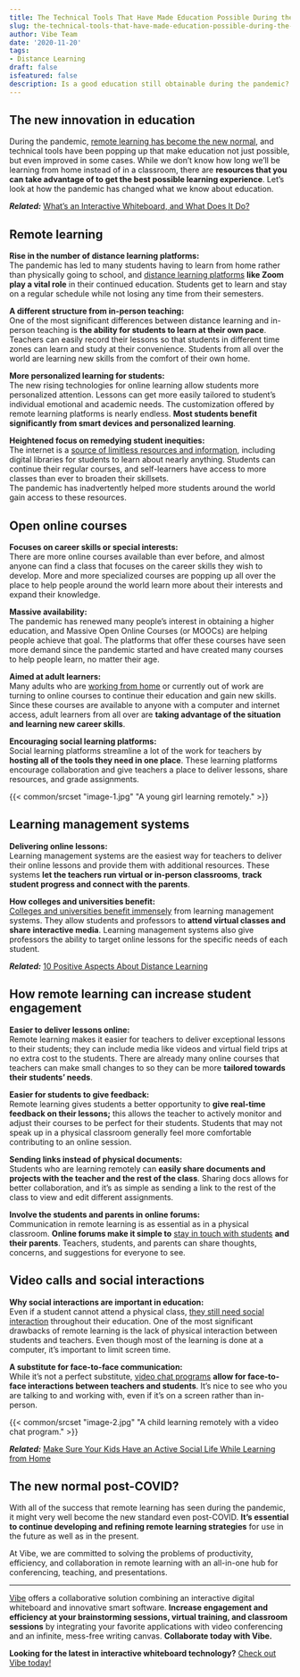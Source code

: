 ```yaml
---
title: The Technical Tools That Have Made Education Possible During the Pandemic
slug: the-technical-tools-that-have-made-education-possible-during-the-pandemic
author: Vibe Team
date: '2020-11-20'
tags:
- Distance Learning
draft: false
isfeatured: false
description: Is a good education still obtainable during the pandemic? Check out the technical tools that make it possible!
---
```


## The new innovation in education

During the pandemic, [remote learning has become the new normal](https://vibe.us/lp/scenario-distance-learning/), and technical tools have been popping up that make education not just possible, but even improved in some cases. While we don’t know how long we’ll be learning from home instead of in a classroom, there are **resources that you can take advantage of to get the best possible learning experience**. Let’s look at how the pandemic has changed what we know about education.

***Related:*** [What’s an Interactive Whiteboard, and What Does It Do?](https://vibe.us/blog/interactive-whiteboard-what-is-it-and-what-does-it-do/)

## Remote learning

**Rise in the number of distance learning platforms:**  
The pandemic has led to many students having to learn from home rather than physically going to school, and [distance learning platforms](https://vibe.us/blog/video-conferencing-apps-with-whiteboard/) **like Zoom play a vital role** in their continued education. Students get to learn and stay on a regular schedule while not losing any time from their semesters.

**A different structure from in-person teaching:**  
One of the most significant differences between distance learning and in-person teaching is **the ability for students to learn at their own pace**. Teachers can easily record their lessons so that students in different time zones can learn and study at their convenience. Students from all over the world are learning new skills from the comfort of their own home.

**More personalized learning for students:**  
The new rising technologies for online learning allow students more personalized attention. Lessons can get more easily tailored to student’s individual emotional and academic needs. The customization offered by remote learning platforms is nearly endless. **Most students benefit significantly from smart devices and personalized learning**.

**Heightened focus on remedying student inequities:**  
The internet is a [source of limitless resources and information](https://vibe.us/blog/), including digital libraries for students to learn about nearly anything. Students can continue their regular courses, and self-learners have access to more classes than ever to broaden their skillsets.  
The pandemic has inadvertently helped more students around the world gain access to these resources.

## Open online courses

**Focuses on career skills or special interests:**  
There are more online courses available than ever before, and almost anyone can find a class that focuses on the career skills they wish to develop. More and more specialized courses are popping up all over the place to help people around the world learn more about their interests and expand their knowledge. 

**Massive availability:**  
The pandemic has renewed many people’s interest in obtaining a higher education, and Massive Open Online Courses (or MOOCs) are helping people achieve that goal. The platforms that offer these courses have seen more demand since the pandemic started and have created many courses to help people learn, no matter their age.

**Aimed at adult learners:**  
Many adults who are [working from home](https://vibe.us/blog/9-benefits-youre-getting-from-working-from-home/) or currently out of work are turning to online courses to continue their education and gain new skills. Since these courses are available to anyone with a computer and internet access, adult learners from all over are **taking advantage of the situation and learning new career skills**.

**Encouraging social learning platforms:**  
Social learning platforms streamline a lot of the work for teachers by **hosting all of the tools they need in one place**. These learning platforms encourage collaboration and give teachers a place to deliver lessons, share resources, and grade assignments.

{{< common/srcset "image-1.jpg" "A young girl learning remotely." >}}

## Learning management systems

**Delivering online lessons:**  
Learning management systems are the easiest way for teachers to deliver their online lessons and provide them with additional resources. These systems **let the teachers run virtual or in-person classrooms**, **track student progress and connect with the parents**.

**How colleges and universities benefit:**  
[Colleges and universities benefit immensely](https://vibe.us/lp/scenario-education/) from learning management systems. They allow students and professors to **attend virtual classes and share interactive media**. Learning management systems also give professors the ability to target online lessons for the specific needs of each student.

***Related:*** [10 Positive Aspects About Distance Learning](https://vibe.us/blog/10-positive-aspects-to-distance-learning/)

## How remote learning can increase student engagement

**Easier to deliver lessons online:**  
Remote learning makes it easier for teachers to deliver exceptional lessons to their students; they can include media like videos and virtual field trips at no extra cost to the students. There are already many online courses that teachers can make small changes to so they can be more **tailored towards their students’ needs**.

**Easier for students to give feedback:**  
Remote learning gives students a better opportunity to **give real-time feedback on their lessons;** this allows the teacher to actively monitor and adjust their courses to be perfect for their students. Students that may not speak up in a physical classroom generally feel more comfortable contributing to an online session.

**Sending links instead of physical documents:**  
Students who are learning remotely can **easily share documents and projects with the teacher and the rest of the class**. Sharing docs allows for better collaboration, and it’s as simple as sending a link to the rest of the class to view and edit different assignments.

**Involve the students and parents in online forums:**  
Communication in remote learning is as essential as in a physical classroom. **Online forums make it simple to** [stay in touch with students](https://vibe.us/blog/8-ways-to-use-a-vibe-board-with-kids/) **and their parents**. Teachers, students, and parents can share thoughts, concerns, and suggestions for everyone to see.

## Video calls and social interactions

**Why social interactions are important in education:**  
Even if a student cannot attend a physical class, [they still need social interaction](https://www.fastcompany.com/90535982/3-ways-to-improve-your-kids-social-skills-during-remote-learning) throughout their education. One of the most significant drawbacks of remote learning is the lack of physical interaction between students and teachers. Even though most of the learning is done at a computer, it’s important to limit screen time.

**A substitute for face-to-face communication:**  
While it’s not a perfect substitute, [video chat programs](https://vibe.us/blog/digital-technology-to-use-if-youre-working-from-home-and-havent-prepped/) **allow for face-to-face interactions between teachers and students**. It’s nice to see who you are talking to and working with, even if it’s on a screen rather than in-person.

{{< common/srcset "image-2.jpg" "A child learning remotely with a video chat program." >}}

***Related:*** [Make Sure Your Kids Have an Active Social Life While Learning from Home](https://vibe.us/blog/making-sure-your-kids-still-have-an-active-social-life-while-learning-remotely/)

## The new normal post-COVID?

With all of the success that remote learning has seen during the pandemic, it might very well become the new standard even post-COVID. **It’s essential to continue developing and refining remote learning strategies** for use in the future as well as in the present.

At Vibe, we are committed to solving the problems of productivity, efficiency, and collaboration in remote learning with an all-in-one hub for conferencing, teaching, and presentations.



---

[Vibe](https://vibe.us/) offers a collaborative solution combining an interactive digital whiteboard and innovative smart software. **Increase engagement and efficiency at your brainstorming sessions, virtual training, and classroom sessions** by integrating your favorite applications with video conferencing and an infinite, mess-free writing canvas. **Collaborate today with Vibe.**

**Looking for the latest in interactive whiteboard technology?** [Check out Vibe today!](https://vibe.us/order/)
